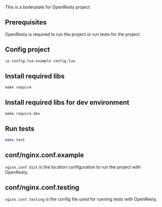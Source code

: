 This is a boilerplate for OpenResty project.

## Prerequisites

OpenResty is required to run the project or run tests for the project.

## Config project

```sh
cp config.lua.example config.lua
```

## Install required libs

```
make require
```

## Install required libs for dev environment

```
make require-dev
```

## Run tests

```sh
make test
```

## conf/nginx.conf.example

`nginx.conf.dist` is the location configuration to run the project with OpenResty.

## conf/nginx.conf.testing

`nginx.conf.testing` is the config file used for running tests with OpenResty.
